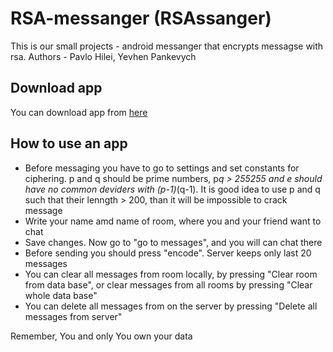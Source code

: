 # RSA-messanger (RSAssanger)
This is our small projects - android messanger that encrypts messagse with rsa. Authors - Pavlo Hilei, Yevhen Pankevych

## Download app
You can download app from [here](https://github.com/Pavlik1400/RSA-messanger/tree/master/apk_files)

## How to use an app
- Before messaging you have to go to settings and set constants for ciphering. p and q should be prime numbers, p*q > 255255 and e should have no common deviders with (p-1)*(q-1). It is good idea to use p and q such that their lenngth > 200, than it will be impossible to crack message
- Write your name amd name of room, where you and your friend want to chat
- Save changes. Now go to "go to messages", and you will can chat there
- Before sending you should press "encode". Server keeps only last 20 messages
- You can clear all messages from room locally, by pressing "Clear room from data base", or clear messages from all rooms by pressing "Clear whole data base"
- You can delete all messages from on the server by pressing "Delete all messages from server"

Remember, You and only You own your data
